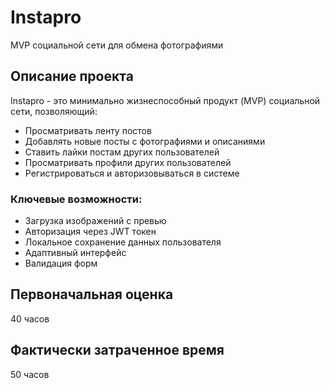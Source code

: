 # Instapro

MVP социальной сети для обмена фотографиями

## Описание проекта

Instapro - это минимально жизнеспособный продукт (MVP) социальной сети, позволяющий:

- Просматривать ленту постов
- Добавлять новые посты с фотографиями и описаниями
- Ставить лайки постам других пользователей
- Просматривать профили других пользователей
- Регистрироваться и авторизовываться в системе

### Ключевые возможности:

- Загрузка изображений с превью
- Авторизация через JWT токен
- Локальное сохранение данных пользователя
- Адаптивный интерфейс
- Валидация форм

## Первоначальная оценка

40 часов

## Фактически затраченное время

50 часов
